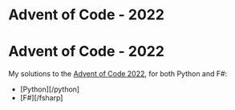 # Advent of Code - 2022

# Advent of Code - 2022

My solutions to the [Advent of Code 2022](https://adventofcode.com/2022), for both
Python and F\#:

* [Python][/python]
* [F\#][/fsharp]
